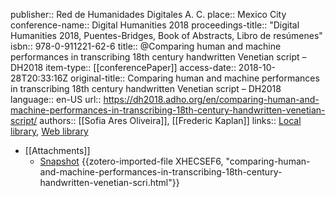 publisher:: Red de Humanidades Digitales A. C.
place:: Mexico City
conference-name:: Digital Humanities 2018
proceedings-title:: "Digital Humanities 2018, Puentes-Bridges, Book of Abstracts, Libro de resúmenes"
isbn:: 978-0-911221-62-6
title:: @Comparing human and machine performances in transcribing 18th century handwritten Venetian script – DH2018
item-type:: [[conferencePaper]]
access-date:: 2018-10-28T20:33:16Z
original-title:: Comparing human and machine performances in transcribing 18th century handwritten Venetian script – DH2018
language:: en-US
url:: https://dh2018.adho.org/en/comparing-human-and-machine-performances-in-transcribing-18th-century-handwritten-venetian-script/
authors:: [[Sofia Ares Oliveira]], [[Frederic Kaplan]]
links:: [Local library](zotero://select/groups/2386895/items/2HB39NRP), [Web library](https://www.zotero.org/groups/2386895/items/2HB39NRP)

- [[Attachments]]
	- [Snapshot](https://dh2018.adho.org/en/comparing-human-and-machine-performances-in-transcribing-18th-century-handwritten-venetian-script/) {{zotero-imported-file XHECSEF6, "comparing-human-and-machine-performances-in-transcribing-18th-century-handwritten-venetian-scri.html"}}